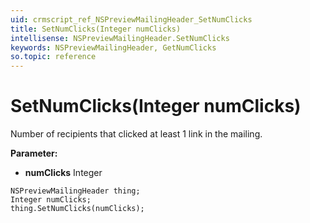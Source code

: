 ```yaml
---
uid: crmscript_ref_NSPreviewMailingHeader_SetNumClicks
title: SetNumClicks(Integer numClicks)
intellisense: NSPreviewMailingHeader.SetNumClicks
keywords: NSPreviewMailingHeader, GetNumClicks
so.topic: reference
---
```


# SetNumClicks(Integer numClicks)

Number of recipients that clicked at least 1 link in the mailing.

**Parameter:** 
* **numClicks** Integer

```crmscript
NSPreviewMailingHeader thing;
Integer numClicks;
thing.SetNumClicks(numClicks);
```

